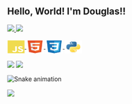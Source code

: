 ## Hello, World! I'm Douglas!!
<div>
  <a href="https://github.com/devdouglaslopes">
  <img height="180em" src="https://github-readme-stats.vercel.app/api?username=devdouglaslopes&show_icons=true&theme=great-gatsby&include_all_commits=true&count_private=true"/>
  <img height="180em" src="https://github-readme-stats.vercel.app/api/top-langs/?username=devdouglaslopes&layout=compact&langs_count=7&theme=great-gatsby"/>
</div>
<div style="display: inline_block"><br>
  <img align="center" alt="Douglas-Js" height="30" width="40" src="https://raw.githubusercontent.com/devicons/devicon/master/icons/javascript/javascript-plain.svg">
  <img align="center" alt="Douglas-HTML" height="30" width="40" src="https://raw.githubusercontent.com/devicons/devicon/master/icons/html5/html5-original.svg">
  <img align="center" alt="Douglas-CSS" height="30" width="40" src="https://raw.githubusercontent.com/devicons/devicon/master/icons/css3/css3-original.svg">
  <img align="center" alt="Douglas-Python" height="30" width="40" src="https://raw.githubusercontent.com/devicons/devicon/master/icons/python/python-original.svg">
  <br>
  <br>
<div>  
  <a href="https://instagram.com/_douglaasz_" target="_blank"><img src="https://img.shields.io/badge/-Instagram-%23E4405F?style=for-the-badge&logo=instagram&logoColor=white" target="_blank"></a>
  <a href="https://www.linkedin.com/in/douglas-carneiro-lopes-485680218" target="_blank"><img src="https://img.shields.io/badge/-LinkedIn-%230077B5?style=for-the-badge&logo=linkedin&logoColor=white" target="_blank"></a> 
 
  ![Snake animation](https://github.com/devdouglaslopes/devdouglaslopes/blob/output/github-contribution-grid-snake.svg)
 
</div> 
<a href="https://github.com/devdouglaslopes/portfolio">
  <img align="center" src="https://github-readme-stats.vercel.app/api/pin/?username=devdouglaslopes&repo=portfolio&theme=great-gatsby" />
</a>
